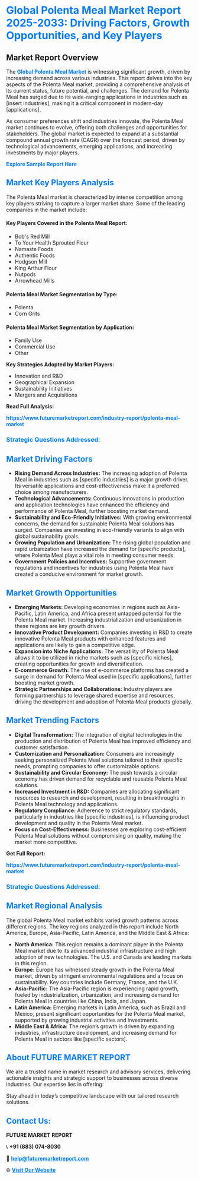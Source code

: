 <h1 style="color: #007BFF;">Global Polenta Meal Market Report 2025-2033: Driving Factors, Growth Opportunities, and Key Players</h1>

<section id="overview">
<h2>Market Report Overview</h2>
<p>The <a href="https://www.futuremarketreport.com/industry-report/polenta-meal-market" style="color: #007BFF; text-decoration: none;"><strong>Global Polenta Meal Market</strong></a> is witnessing significant growth, driven by increasing demand across various industries. This report delves into the key aspects of the Polenta Meal market, providing a comprehensive analysis of its current status, future potential, and challenges. The demand for Polenta Meal has surged due to its wide-ranging applications in industries such as [insert industries], making it a critical component in modern-day [applications].</p>
<p>As consumer preferences shift and industries innovate, the Polenta Meal market continues to evolve, offering both challenges and opportunities for stakeholders. The global market is expected to expand at a substantial compound annual growth rate (CAGR) over the forecast period, driven by technological advancements, emerging applications, and increasing investments by major players.</p>
</section>

<section id="overview">
<p><a href="https://www.futuremarketreport.com/request-sample/reportId=52255" style="color: #007BFF; text-decoration: none;"><strong>Explore Sample Report Here</strong></a></p>
</section>

<section id="key-players">
<h2 style="color: #007BFF;">Market Key Players Analysis</h2>
<p>The Polenta Meal market is characterized by intense competition among key players striving to capture a larger market share. Some of the leading companies in the market include:</p>
<h4>Key Players Covered in the Polenta Meal Report:</h4>
<ul><li>Bob&#039;s Red Mill</li><li>To Your Health Sprouted Flour</li><li>Namaste Foods</li><li>Authentic Foods</li><li>Hodgson Mill</li><li>King Arthur Flour</li><li>Nutpods</li><li>Arrowhead Mills</li></ul>
<h4>Polenta Meal Market Segmentation by Type:</h4>
<ul><li>Polenta</li><li>Corn Grits</li></ul>

<h4>Polenta Meal Market Segmentation by Application:</h4>
<ul><li>Family Use</li><li>Commercial Use</li><li>Other</li></ul>
<p><strong>Key Strategies Adopted by Market Players:</strong></p>
<ul>
<li>Innovation and R&D</li>
<li>Geographical Expansion</li>
<li>Sustainability Initiatives</li>
<li>Mergers and Acquisitions</li>
</ul>
</section>

<section>
<p><strong>Read Full Analysis: </strong></p><a href="https://www.futuremarketreport.com/industry-report/polenta-meal-market" style="color: #007BFF; text-decoration: none;"><strong>https://www.futuremarketreport.com/industry-report/polenta-meal-market</strong></a>
<h3 style="color: #007BFF;">Strategic Questions Addressed:</h3>
</section>

<section id="driving-factors">
<h2 style="color: #007BFF;">Market Driving Factors</h2>
<ul>
<li><strong>Rising Demand Across Industries:</strong> The increasing adoption of Polenta Meal in industries such as [specific industries] is a major growth driver. Its versatile applications and cost-effectiveness make it a preferred choice among manufacturers.</li>
<li><strong>Technological Advancements:</strong> Continuous innovations in production and application technologies have enhanced the efficiency and performance of Polenta Meal, further boosting market demand.</li>
<li><strong>Sustainability and Eco-Friendly Initiatives:</strong> With growing environmental concerns, the demand for sustainable Polenta Meal solutions has surged. Companies are investing in eco-friendly variants to align with global sustainability goals.</li>
<li><strong>Growing Population and Urbanization:</strong> The rising global population and rapid urbanization have increased the demand for [specific products], where Polenta Meal plays a vital role in meeting consumer needs.</li>
<li><strong>Government Policies and Incentives:</strong> Supportive government regulations and incentives for industries using Polenta Meal have created a conducive environment for market growth.</li>
</ul>
</section>

<section id="growth-opportunities">
<h2 style="color: #007BFF;">Market Growth Opportunities</h2>
<ul>
<li><strong>Emerging Markets:</strong> Developing economies in regions such as Asia-Pacific, Latin America, and Africa present untapped potential for the Polenta Meal market. Increasing industrialization and urbanization in these regions are key growth drivers.</li>
<li><strong>Innovative Product Development:</strong> Companies investing in R&D to create innovative Polenta Meal products with enhanced features and applications are likely to gain a competitive edge.</li>
<li><strong>Expansion into Niche Applications:</strong> The versatility of Polenta Meal allows it to be utilized in niche markets such as [specific niches], creating opportunities for growth and diversification.</li>
<li><strong>E-commerce Growth:</strong> The rise of e-commerce platforms has created a surge in demand for Polenta Meal used in [specific applications], further boosting market growth.</li>
<li><strong>Strategic Partnerships and Collaborations:</strong> Industry players are forming partnerships to leverage shared expertise and resources, driving the development and adoption of Polenta Meal products globally.</li>
</ul>
</section>

<section id="trending-factors">
<h2 style="color: #007BFF;">Market Trending Factors</h2>
<ul>
<li><strong>Digital Transformation:</strong> The integration of digital technologies in the production and distribution of Polenta Meal has improved efficiency and customer satisfaction.</li>
<li><strong>Customization and Personalization:</strong> Consumers are increasingly seeking personalized Polenta Meal solutions tailored to their specific needs, prompting companies to offer customizable options.</li>
<li><strong>Sustainability and Circular Economy:</strong> The push towards a circular economy has driven demand for recyclable and reusable Polenta Meal solutions.</li>
<li><strong>Increased Investment in R&D:</strong> Companies are allocating significant resources to research and development, resulting in breakthroughs in Polenta Meal technology and applications.</li>
<li><strong>Regulatory Compliance:</strong> Adherence to strict regulatory standards, particularly in industries like [specific industries], is influencing product development and quality in the Polenta Meal market.</li>
<li><strong>Focus on Cost-Effectiveness:</strong> Businesses are exploring cost-efficient Polenta Meal solutions without compromising on quality, making the market more competitive.</li>
</ul>
</section>

<section>
<p><strong>Get Full Report: </strong></p><a href="https://www.futuremarketreport.com/industry-report/polenta-meal-market" style="color: #007BFF; text-decoration: none;"><strong>https://www.futuremarketreport.com/industry-report/polenta-meal-market</strong></a>
<h3 style="color: #007BFF;">Strategic Questions Addressed:</h3>
</section>


<section id="regional-analysis">
<h2 style="color: #007BFF;">Market Regional Analysis</h2>
<p>The global Polenta Meal market exhibits varied growth patterns across different regions. The key regions analyzed in this report include North America, Europe, Asia-Pacific, Latin America, and the Middle East & Africa:</p>
<ul>
<li><strong>North America:</strong> This region remains a dominant player in the Polenta Meal market due to its advanced industrial infrastructure and high adoption of new technologies. The U.S. and Canada are leading markets in this region.</li>
<li><strong>Europe:</strong> Europe has witnessed steady growth in the Polenta Meal market, driven by stringent environmental regulations and a focus on sustainability. Key countries include Germany, France, and the U.K.</li>
<li><strong>Asia-Pacific:</strong> The Asia-Pacific region is experiencing rapid growth, fueled by industrialization, urbanization, and increasing demand for Polenta Meal in countries like China, India, and Japan.</li>
<li><strong>Latin America:</strong> Emerging markets in Latin America, such as Brazil and Mexico, present significant opportunities for the Polenta Meal market, supported by growing industrial activities and investments.</li>
<li><strong>Middle East & Africa:</strong> The region’s growth is driven by expanding industries, infrastructure development, and increasing demand for Polenta Meal in sectors like [specific sectors].</li>
</ul>
</section>

<footer>
<h2 style="color: #007BFF;">About FUTURE MARKET REPORT</h2>
<p>We are a trusted name in market research and advisory services, delivering actionable insights and strategic support to businesses across diverse industries. Our expertise lies in offering:</p>

<p>Stay ahead in today’s competitive landscape with our tailored research solutions.</p>

<h2 style="color: #007BFF;">Contact Us:</h2>
<p><strong>FUTURE MARKET REPORT</strong></p>
<p>📞 <strong>+91 (883) 074-8030</strong></p>
<p>📧 <strong><a href="mailto:help@futuremarketreport.com" style="color: #007BFF;">help@futuremarketreport.com</a></strong></p>
<p>🌐 <strong><a href="https://www.futuremarketreport.com/" style="color: #007BFF;">Visit Our Website</a></strong></p>
</footer>